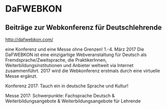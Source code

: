 # DaFWEBKON
## Beiträge zur Webkonferenz für Deutschlehrende

http://dafwebkon.com/

eine Konferenz und eine Messe ohne Grenzen! 1.-4. März 2017
Die DaFWEBKON ist eine einzigartige Webveranstaltung  für Deutsch als Fremdsprache/Zweitsprache, die PraktikerInnen, Weiterbildungsinstitutionen und Anbieter weltweit via Internet zusammenführt. 2017 wird die Webkonferenz erstmals durch eine virtuelle Messe ergänzt.

Konferenz 2017: Tauch ein in deutsche Sprache und Kultur!

Messe 2017: Schwerpunkte: Fachsprache Deutsch & Weiterbildungsangebote & Weiterbildungsangebote für Lehrende
